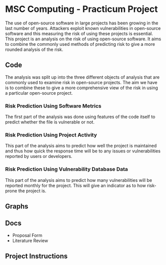 # MSC Computing - Practicum Project

The use of open-source software in large projects has been growing in the last number of years. Attackers exploit known vulnerabilities in open-source software and this measuring the risk of using these projects is essential. This project is an analysis on the risk of using open-source software. It aims to combine the commonly used methods of predicting risk to give a more rounded analysis of the risk.

## Code 

The analysis was split up into the three different objects of analysis that are commonly used to examine risk in open-source projects. The aim we have is to combine these to give a more comprehensive view of the risk in using a particular open-source project.

### Risk Prediction Using Software Metrics

The first part of the analysis was done using features of the code itself to predict whether the file is vulnerable or not.

### Risk Prediction Using Project Activity

This part of the analysis aims to predict how well the project is maintained and thus how quick the response time will be to any issues or vulnerabilities reported by users or developers.

### Risk Prediction Using Vulnerability Database Data

This part of the analysis aims to predict how many vulnerabilities will be reported monthly for the project. This will give an indicator as to how risk-prone the project is.

## Graphs


## Docs

- Proposal Form
- Literature Review

## Project Instructions

